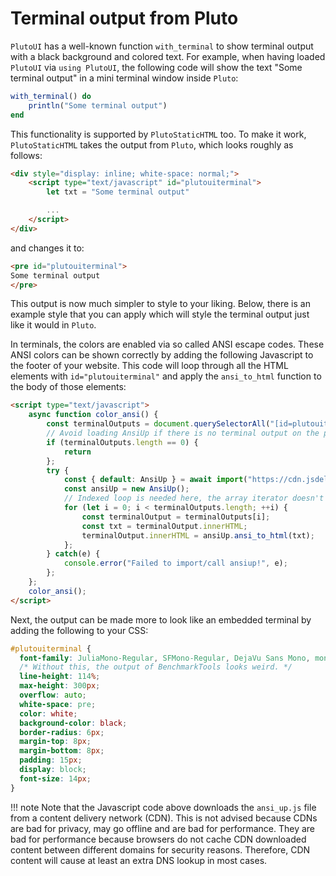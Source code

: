 # Terminal output from Pluto

`PlutoUI` has a well-known function `with_terminal` to show terminal output with a black background and colored text.
For example, when having loaded `PlutoUI` via `using PlutoUI`, the following code will show the text "Some terminal output" in a mini terminal window inside `Pluto`:

```julia
with_terminal() do
    println("Some terminal output")
end
```

This functionality is supported by `PlutoStaticHTML` too.
To make it work, `PlutoStaticHTML` takes the output from `Pluto`, which looks roughly as follows:

```html
<div style="display: inline; white-space: normal;">
    <script type="text/javascript" id="plutouiterminal">
        let txt = "Some terminal output"

        ...
    </script>
</div>
```

and changes it to:

```html
<pre id="plutouiterminal">
Some terminal output
</pre>
```

This output is now much simpler to style to your liking.
Below, there is an example style that you can apply which will style the terminal output just like it would in `Pluto`.

In terminals, the colors are enabled via so called ANSI escape codes.
These ANSI colors can be shown correctly by adding the following Javascript to the footer of your website.
This code will loop through all the HTML elements with `id="plutouiterminal"` and apply the `ansi_to_html` function to the body of those elements:

```html
<script type="text/javascript">
    async function color_ansi() {
        const terminalOutputs = document.querySelectorAll("[id=plutouiterminal]");
        // Avoid loading AnsiUp if there is no terminal output on the page.
        if (terminalOutputs.length == 0) {
            return
        };
        try {
            const { default: AnsiUp } = await import("https://cdn.jsdelivr.net/gh/JuliaPluto/ansi_up@v5.1.0-es6/ansi_up.js");
            const ansiUp = new AnsiUp();
            // Indexed loop is needed here, the array iterator doesn't work for some reason.
            for (let i = 0; i < terminalOutputs.length; ++i) {
                const terminalOutput = terminalOutputs[i];
                const txt = terminalOutput.innerHTML;
                terminalOutput.innerHTML = ansiUp.ansi_to_html(txt);
            };
        } catch(e) {
            console.error("Failed to import/call ansiup!", e);
        };
    };
    color_ansi();
</script>
```

Next, the output can be made more to look like an embedded terminal by adding the following to your CSS:

```css
#plutouiterminal {
  font-family: JuliaMono-Regular, SFMono-Regular, DejaVu Sans Mono, monospace;
  /* Without this, the output of BenchmarkTools looks weird. */
  line-height: 114%;
  max-height: 300px;
  overflow: auto;
  white-space: pre;
  color: white;
  background-color: black;
  border-radius: 6px;
  margin-top: 8px;
  margin-bottom: 8px;
  padding: 15px;
  display: block;
  font-size: 14px;
}
```

!!! note
    Note that the Javascript code above downloads the `ansi_up.js` file from a content delivery network (CDN).
    This is not advised because CDNs are bad for privacy, may go offline and are bad for performance.
    They are bad for performance because browsers do not cache CDN downloaded content between different domains for security reasons.
    Therefore, CDN content will cause at least an extra DNS lookup in most cases.
